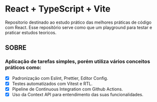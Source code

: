 # React + TypeScript + Vite

Repositorio destinado ao estudo prático das melhores práticas de código com React.
Esse repositório serve como que um playground para testar e praticar estudos teoricos.

## SOBRE

### Aplicação de tarefas simples, porém utiliza vários conceitos práticos como:

- [x] Padronização com Eslint, Prettier, Editor Config.
- [x] Testes automatizados com Vitest e RTL.
- [x] Pipeline de Continuous Integration com Github Actions.
- [x] Uso da Context API para entendimento das suas funcionalidades.
